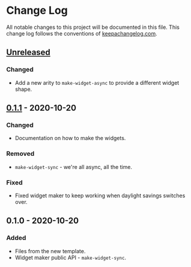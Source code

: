 # Change Log
All notable changes to this project will be documented in this file. This change log follows the conventions of [keepachangelog.com](http://keepachangelog.com/).

## [Unreleased]
### Changed
- Add a new arity to `make-widget-async` to provide a different widget shape.

## [0.1.1] - 2020-10-20
### Changed
- Documentation on how to make the widgets.

### Removed
- `make-widget-sync` - we're all async, all the time.

### Fixed
- Fixed widget maker to keep working when daylight savings switches over.

## 0.1.0 - 2020-10-20
### Added
- Files from the new template.
- Widget maker public API - `make-widget-sync`.

[Unreleased]: https://github.com/your-name/penkala/compare/0.1.1...HEAD
[0.1.1]: https://github.com/your-name/penkala/compare/0.1.0...0.1.1
